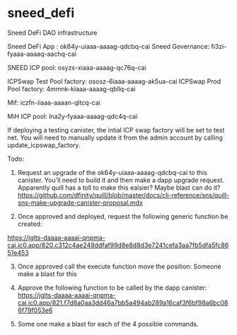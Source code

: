 # sneed_defi
Sneed DeFi DAO infrastructure


Sneed DeFi App : ok64y-uiaaa-aaaag-qdcbq-cai
Sneed Governance: fi3zi-fyaaa-aaaaq-aachq-cai

SNEED ICP pool: osyzs-xiaaa-aaaag-qc76q-cai

ICPSwap Test Pool factory: ososz-6iaaa-aaaag-ak5ua-cai
ICPSwap Prod Pool factory: 4mmnk-kiaaa-aaaag-qbllq-cai


Mif: iczfn-iiaaa-aaaan-qltcq-cai

MiH ICP pool: lna2y-fyaaa-aaaag-qdc4q-cai

If deploying a testing canister, the intial ICP swap factory will be set to test net. You will need to manually update it from the admin account by calling update_icpswap_factory.


Todo:

1. Request an upgrade of the ok64y-uiaaa-aaaag-qdcbq-cai to this canister. You'll need to build it and then make a dapp upgrade request.  Apparently quill has a toll to make this eaisier?  Maybe blast can do it? https://github.com/dfinity/quill/blob/master/docs/cli-reference/sns/quill-sns-make-upgrade-canister-proposal.mdx

3. Once approved and deployed, request the following generic function be created:

https://jglts-daaaa-aaaai-qnpma-cai.ic0.app/820.c312c4ae248ddfaf99d8e8d8d3e7241cefa3aa7fb5dfa5fc8651e453

3. Once approved call the execute function move the position:  Someone make a blast for this

4. Approve the following function to be called by the dapp canister:
https://jglts-daaaa-aaaai-qnpma-cai.ic0.app/821.f7d8a0aa3dd46a7bb5a494ab289a16caf3f6bf98a6bc086f79f053e6

5. Some one make a blast for each of the 4 possible commands.
